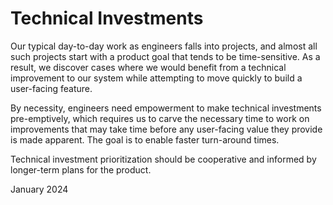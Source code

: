# Technical Investments

Our typical day-to-day work as engineers falls into projects, and almost all such projects start with a product goal that tends to be time-sensitive. As a result, we discover cases where we would benefit from a technical improvement to our system while attempting to move quickly to build a user-facing feature. 

By necessity, engineers need empowerment to make technical investments pre-emptively, which requires us to carve the necessary time to work on improvements that may take time before any user-facing value they provide is made apparent. The goal is to enable faster turn-around times.

Technical investment prioritization should be cooperative and informed by longer-term plans for the product.

January 2024

